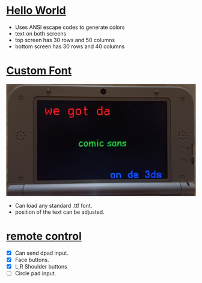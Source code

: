 # [Hello World](https://github.com/bhu1-103/homebrew/blob/main/3ds/hello_world/)
- Uses ANSI escape codes to generate colors
- text on both screens
- top screen has 30 rows and 50 columns
- bottom screen has 30 rows and 40 columns

# [Custom Font](https://github.com/bhu1-103/homebrew/tree/main/3ds/custom-font/)
![3ds custom font](custom-font/image.jpeg)
- Can load any standard .ttf font.
- position of the text can be adjusted.

# [remote control](https://github.com/bhu1-103/homebrew/tree/main/3ds/3dslink/)
- [x] Can send dpad input.
- [x] Face buttons.
- [x] L,R Shoulder buttons
- [ ] Circle pad input.
